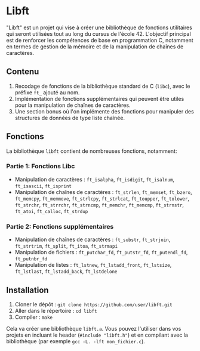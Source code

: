 # Libft

"Libft" est un projet qui vise à créer une bibliothèque de fonctions utilitaires qui seront utilisées tout au long du cursus de l'école 42. L'objectif principal est de renforcer les compétences de base en programmation C, notamment en termes de gestion de la mémoire et de la manipulation de chaînes de caractères.

## Contenu

1. Recodage de fonctions de la bibliothèque standard de C (`libc`), avec le préfixe `ft_` ajouté au nom.
2. Implémentation de fonctions supplémentaires qui peuvent être utiles pour la manipulation de chaînes de caractères.
3. Une section bonus où l'on implémente des fonctions pour manipuler des structures de données de type liste chaînée.

## Fonctions

La bibliothèque `libft` contient de nombreuses fonctions, notamment:

### Partie 1: Fonctions Libc

- Manipulation de caractères : `ft_isalpha`, `ft_isdigit`, `ft_isalnum`, `ft_isascii`, `ft_isprint`
- Manipulation de chaînes de caractères : `ft_strlen`, `ft_memset`, `ft_bzero`, `ft_memcpy`, `ft_memmove`, `ft_strlcpy`, `ft_strlcat`, `ft_toupper`, `ft_tolower`, `ft_strchr`, `ft_strrchr`, `ft_strncmp`, `ft_memchr`, `ft_memcmp`, `ft_strnstr`, `ft_atoi`, `ft_calloc`, `ft_strdup`

### Partie 2: Fonctions supplémentaires

- Manipulation de chaînes de caractères : `ft_substr`, `ft_strjoin`, `ft_strtrim`, `ft_split`, `ft_itoa`, `ft_strmapi`
- Manipulation de fichiers : `ft_putchar_fd`, `ft_putstr_fd`, `ft_putendl_fd`, `ft_putnbr_fd`
- Manipulation de listes : `ft_lstnew`, `ft_lstadd_front`, `ft_lstsize`, `ft_lstlast`, `ft_lstadd_back`, `ft_lstdelone`

## Installation

1. Cloner le dépôt : `git clone https://github.com/user/libft.git`
2. Aller dans le répertoire : `cd libft`
3. Compiler : `make`

Cela va créer une bibliothèque `libft.a`. Vous pouvez l'utiliser dans vos projets en incluant le header (`#include "libft.h"`) et en compilant avec la bibliothèque (par exemple `gcc -L. -lft mon_fichier.c`).

